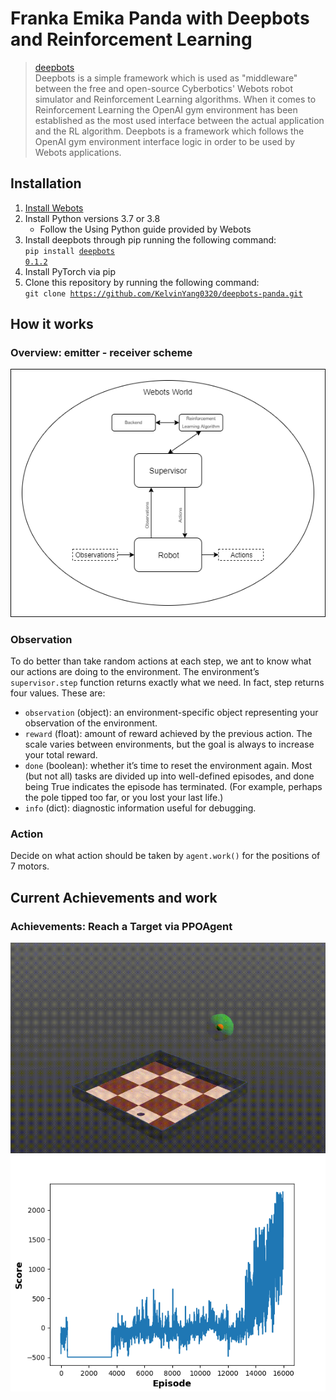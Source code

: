 # Franka Emika Panda with Deepbots and Reinforcement Learning
> [deepbots](https://github.com/aidudezzz/deepbots)\
> Deepbots is a simple framework which is used as "middleware" between the free and open-source Cyberbotics' Webots robot simulator and Reinforcement Learning algorithms. When it comes to Reinforcement Learning the OpenAI gym environment has been established as the most used interface between the actual application and the RL algorithm. Deepbots is a framework which follows the OpenAI gym environment interface logic in order to be used by Webots applications.

## Installation
1. [Install Webots](https://www.cyberbotics.com/)
2. Install Python versions 3.7 or 3.8
    * Follow the Using Python guide provided by Webots
3. Install deepbots through pip running the following command:\
<code>pip install [deepbots 0.1.2](https://pypi.org/project/deepbots/)</code>
4. Install PyTorch via pip
5. Clone this repository by running the following command:\
<code>git clone https://github.com/KelvinYang0320/deepbots-panda.git</code>

## How it works

### Overview: emitter - receiver scheme
![image](https://github.com/KelvinYang0320/deepbots-panda/blob/master/img/deepbots_overview.png)

### Observation
To do better than take random actions at each step, we ant to know what our actions are doing to the environment.
The environment’s <code>supervisor.step</code> function returns exactly what we need. In fact, step returns four values. These are:
* <code>observation</code> (object): an environment-specific object representing your observation of the environment.
* <code>reward</code> (float): amount of reward achieved by the previous action. The scale varies between environments, but the goal is always to increase your total reward.
* <code>done</code> (boolean): whether it’s time to reset the environment again. Most (but not all) tasks are divided up into well-defined episodes, and done being True indicates the episode has terminated. (For example, perhaps the pole tipped too far, or you lost your last life.)
* <code>info</code> (dict): diagnostic information useful for debugging.

### Action
Decide on what action should be taken by <code>agent.work()</code> for the positions of 7 motors.

## Current Achievements and work
### Achievements: Reach a Target via PPOAgent
![image](https://github.com/KelvinYang0320/deepbots-panda/blob/master/img/demo.gif)
![image](https://github.com/KelvinYang0320/deepbots-panda/blob/master/img/trend.png)
